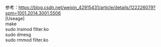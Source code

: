 参考：https://blog.csdn.net/weixin_42915431/article/details/122226079?spm=1001.2014.3001.5506  
[Useage]  
make  
sudo insmod filter.ko  
sudo dmesg  
sudo rmmod filter.ko  
